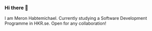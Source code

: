 ### Hi there 👋

I am Meron Habtemichael. 
Currently studying a Software Development Programme in HKR.se.
Open for any collaboration!

